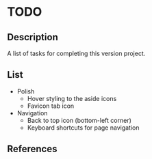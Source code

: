 # TODO

## Description

A list of tasks for completing this version project.

## List

- Polish
    - Hover styling to the aside icons
    - Favicon tab icon
- Navigation
    - Back to top icon (bottom-left corner)
    - Keyboard shortcuts for page navigation

## References
